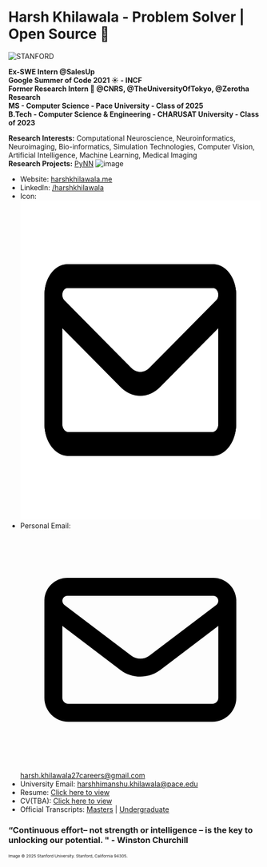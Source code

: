 # Harsh Khilawala - Problem Solver | Open Source 💙  
<img alt="STANFORD" src="./about.avif" />

 **Ex-SWE Intern @SalesUp**  
 **Google Summer of Code 2021 ☀️ - INCF**  
 **Former Research Intern 🔬 @CNRS, @TheUniversityOfTokyo, @Zerotha Research**  
 **MS - Computer Science - Pace University - Class of 2025**  
 **B.Tech - Computer Science & Engineering - CHARUSAT University - Class of 2023**

**Research Interests:** Computational Neuroscience, Neuroinformatics, Neuroimaging, Bio-informatics, Simulation Technologies, Computer Vision, Artificial Intelligence, Machine Learning, Medical Imaging  
**Research Projects:** [PyNN](https://neuralensemble.org/PyNN/) <img width="15" height="30" alt="image" src="https://github.com/user-attachments/assets/e797292d-d137-422b-9cf4-1cee2496fb8c" />

- Website: [harshkhilawala.me](http://harshkhilawala.me/) 
- LinkedIn: [/harshkhilawala](https://www.linkedin.com/in/harshkhilawala/)
- Icon: <img width="640" height="640" alt="envelope" src="./static_files/svgs-full/regular/envelope.svg" />
- Personal Email: <svg xmlns="http://www.w3.org/2000/svg" viewBox="0 0 640 640"><!--!Font Awesome Free v7.1.0 by @fontawesome - https://fontawesome.com License - https://fontawesome.com/license/free Copyright 2025 Fonticons, Inc.--><path d="M125.4 128C91.5 128 64 155.5 64 189.4C64 190.3 64 191.1 64.1 192L64 192L64 448C64 483.3 92.7 512 128 512L512 512C547.3 512 576 483.3 576 448L576 192L575.9 192C575.9 191.1 576 190.3 576 189.4C576 155.5 548.5 128 514.6 128L125.4 128zM528 256.3L528 448C528 456.8 520.8 464 512 464L128 464C119.2 464 112 456.8 112 448L112 256.3L266.8 373.7C298.2 397.6 341.7 397.6 373.2 373.7L528 256.3zM112 189.4C112 182 118 176 125.4 176L514.6 176C522 176 528 182 528 189.4C528 193.6 526 197.6 522.7 200.1L344.2 335.5C329.9 346.3 310.1 346.3 295.8 335.5L117.3 200.1C114 197.6 112 193.6 112 189.4z"/></svg><a href="mailto:harsh.khilawala27careers@gmail.com">harsh.khilawala27careers@gmail.com</a>
- University Email: <a href="mailto:harshhimanshu.khilawala@pace.edu">harshhimanshu.khilawala@pace.edu</a>
- Resume: [Click here to view](https://drive.google.com/file/d/12eZa2JcW5iyEztIoBNN-T33HWiandJR_/view?usp=sharing)
- CV(TBA): [Click here to view]()
- Official Transcripts: [Masters](https://drive.google.com/file/d/1Tc1BMdt8KAaFylAuPgyyRBWbUEkIpNSt/view?usp=sharing) | [Undergraduate](https://drive.google.com/file/d/1rj7ZmPjwxyOZZBAMnhFYSQHQgxsDQbyq/view?usp=sharing)

### “Continuous effort– not strength or intelligence – is the key to unlocking our potential. " - Winston Churchill


<sup><sup><sup>Image © 2025 Stanford University. Stanford, California 94305.</sup></sup></sup>

